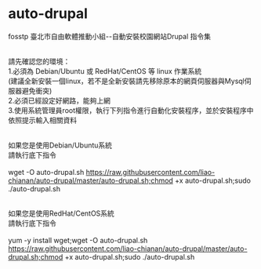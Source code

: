 ﻿# auto-drupal

fosstp 臺北市自由軟體推動小組--自動安裝校園網站Drupal 指令集<br><br>

請先確認您的環境：<br>
1.必須為 Debian/Ubuntu 或 RedHat/CentOS 等 linux 作業系統<br> 
  (建議全新安裝一個linux，若不是全新安裝請先移除原本的網頁伺服器與Mysql伺服器避免衝突)<br>
2.必須已經設定好網路，能夠上網<br>
3.使用系統管理員root權限，執行下列指令進行自動化安裝程序，並於安裝程序中依照提示輸入相關資料<br>
<br>

如果您是使用Debian/Ubuntu系統<br>
請執行底下指令<br><br>
wget -O auto-drupal.sh https://raw.githubusercontent.com/liao-chianan/auto-drupal/master/auto-drupal.sh;chmod +x auto-drupal.sh;sudo ./auto-drupal.sh

<br>如果您是使用RedHat/CentOS系統<br>
請執行底下指令<br><br>
yum -y install wget;wget -O auto-drupal.sh https://raw.githubusercontent.com/liao-chianan/auto-drupal/master/auto-drupal.sh;chmod +x auto-drupal.sh;sudo ./auto-drupal.sh


